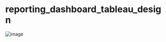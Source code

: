 # reporting_dashboard_tableau_design

![image](https://github.com/JiayangChloeDu/reporting_dashboard_tableau_design/blob/main/copy_6FF1675A-3AEA-4660-9173-03299E05598D1-ezgif.com-optimize.gif)
